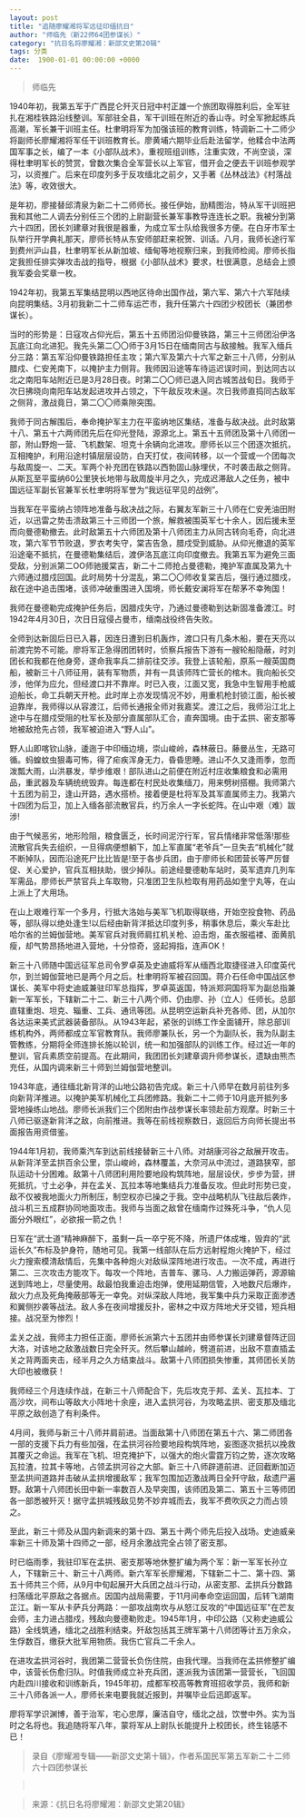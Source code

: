 ```yaml
---
layout: post
title: "追随廖耀湘将军远征印缅抗日"
author: "师临先（新22师64团参谋长）"
category: "抗日名将廖耀湘：新邵文史第20辑"
tags: 分类
date:  1900-01-01 00:00:00 +0000
---
```

> 师临先


1940年初，我第五军于广西昆仑歼灭日冠中村正雄一个旅团取得胜利后，全军驻扎在湘桂铁路沿线整训。军部驻全县，军干训班在附近的香山寺。时全军掀起练兵高潮，军长兼干训班主任。杜聿明将军为加强该班的教育训练，特调新二十二师少将副师长廖耀湘将军任干训班教育长。廖黄埔六期毕业后赴法留学，他糅合中法两国军事之长，编了一本《小部队战术》，重视班组训练，注重实效，不尚空谈，深得杜聿明军长的赞赏，曾数次集合全军营长以上军官，借开会之便去干训班参观学习，以资推广。后来在印度列多于反攻缅北之前夕，又手著《丛林战法》《村落战法》等，收效很大。

是年初，廖接替邱清泉为新二十二师师长。接任伊始，励精图治，特从军干训班把我和其他二人调去分别任三个团的上尉副营长兼军事教导连连长之职。我被分到第六十四团，团长刘建章对我很是器重，为成立军士队给我很多方便。在白牙市军士队举行开学典礼那天，廖师长特从东安师部赶来祝贺、训话。八月，我师长途行军到费州沪山县，杜聿明军长从新加坡、缅甸等地视察归来，到我师检阅。廖师长指定我担任排实弹攻击战的指导，根据《小部队战术》要求，杜很满意，总结会上颁我军委会奖章一枚。

1942年初，我第五军集结昆明以西地区待命出国作战，第六军、第六十六军陆续向昆明集结。3月初我新二十二师车运芒市，我升任第六十四团少校团长（兼团参谋长）。

当时的形势是：日寇攻占仰光后，第五十五师团沿仰曼铁路，第三十三师团沿伊洛瓦底江向北进犯。我先头第二〇〇师于3月15日在缅南同古与敌接触。我军入缅兵分三路：第五军沿仰曼铁路担任主攻；第六军及第六十六军之新三十八师，分别从腊戍、仁安羌南下，以掩护主力侧背。我师因沿途等车待运迟误时间，到达同古以北之南阳车站附近已是3月28日夜。时第二〇〇师已退入同古城苦战旬日。我师于次日拂晓向南阳车站发起进攻并占领之，下午敌反攻未逞。次日我师直捣同古敌军之侧背，激战竟日，第二〇〇师乘隙突围。

我师于同古解围后，奉命掩护军主力在平蛮纳地区集结，准备与敌决战。此时敌第十八、第五十六两师团先后在仰光登陆，源源北上。第五十五师团及第十八师团一部，附山野炮一营、飞机数架、坦克十余辆向北进攻。廖师长以三个团逐次抵抗，互相掩护，利用沿途村镇层层设防，白天打仗，夜间转移，以一个营或一个团每次与敌周旋一、二天。军两个补充团在铁路以西勃固山脉埋伏，不时袭击敌之侧背。从斯瓦至平蛮纳60公里狭长地带与敌周旋半月之久，完成迟滞敌人之任务，被中国远征军副长官兼军长杜聿明将军誉为“我远征罕见的战例”。

当我军在平蛮纳占领阵地准备与敌决战之际，右翼友军新三十八师在仁安羌油田附近，以迅雷之势击溃敌第三十三师团一个旅，解救被围英军七十余人，因后援未至而向曼德勒撤去。此时敌第五十六师团及第十八师团主力从同古转向毛奇，向北进攻，第六军节节败退，罗衣考失守，棠吉告急，腊戍受到威胁。从仰光撤退的英军沿途毫不抵抗，在曼德勒集结后，渡伊洛瓦底江向印度撤去。我第五军为避免三面受敌，分别派第二OO师驰援棠吉，新二十二师抢占曼德勒，掩护军直属及第九十六师通过腊戍回国。此时局势十分混乱，第二〇〇师收复棠吉后，强行通过腊戍，敌在途中追击围堵，该师冲破重围进入国境，师长戴安澜将军在帮茅不幸殉国！

我师在曼德勒完成掩护任务后，因腊戍失守，乃通过曼德勒到达新固准备渡江。时1942年4月30日，次日日寇侵占曼市，缅南战役终告失败。

全师到达新固后日已入暮，因连日遭到日机轰炸，渡口只有几条木船，要在天亮以前渡完势不可能。廖将军正急得团团转时，侦察兵报告下游有一艘轮船隐蔽，时刘团长和我都在他身旁，遂命我率兵二排前往交涉。我登上该轮船，原系一艘英国商船，被新三十八师征用，装有军物质，并有一具该师阵亡营长的棺木。我向船长交涉，他佯为应允，但经渡口并不靠岸。时已入夜，江面又宽，我急中生智用手枪威迫船长，命工兵朝天开枪。此时岸上亦发现情况不妙，用重机枪封锁江面，船长被迫靠岸，我师得以从容渡江，后师长通报全师对我嘉奖。渡江之后，我师沿江北上途中与在腊戍受阻的杜军长及部分直属部队汇合，直奔国境。由于孟拱、密支那等地被敌抢先占领，我军被迫进入“野人山”。

野人山即喀钦山脉，逶迤于中印缅边境，崇山峻岭，森林蔽日。藤曼丛生，无路可循。蚂蝗蚊虫狠毒可怖，得了疟疾浑身无力，昏昏思睡。进山不久又逢雨季，忽而泼瓢大雨，山洪暴发，举步维艰！部队进山之前便在附近村庄收集粮食和必需用品，重武器及车辆统统毁弃。每连都在村民处收集缅刀，用来劈树搭棚。我师第六十五团为前卫，逢山开路，遇水搭桥。接着便是杜将军及其军直属师主力。我第六十四团为后卫，加上入缅各部流散官兵，约万余人一字长蛇阵。在山中艰（难）跋涉!

由于气候恶劣，地形险阻，粮食匮乏，长时间泥泞行军，官兵情绪非常低落!那些流散官兵失去组织，一旦得病便想躺下，加上军直属“老爷兵”一旦失去“机械化”就不断掉队，因而沿途死尸比比皆是!至于各步兵团，由于廖师长和团营长等严厉督促、关心爱护，官兵互相扶助，很少掉队。前途经曼德勒车站时，英军遗弃几列车军需品，廖师长严禁官兵上车取物，只准团卫生队检取有用药品如奎宁丸等，在山上派上了大用场。

在山上艰难行军一个多月，行抵大洛始与美军飞机取得联络，开始空投食物、药品等，部队得以绝处逢生!以后经由新背洋抵达印度列多，稍事休息后，乘火车赴比哈尔省的兰姆伽营地。美军官兵对我师肩扛机关枪、迫击炮，虽衣服褴褛、面黄肌瘦，却气势昂扬地进入营地，十分惊奇，竖起拇指，连声OK！

新三十八师随中国远征军总司令罗卓英及史迪威将军从缅西北取捷径进入印度英代尔，到兰姆伽营地已是两个月之后。杜聿明将军被召回国。蒋介石任命中国战区参谋长、美军中将史迪威兼驻印军总指挥，罗卓英返国，特派郑洞国将军为副总指兼新一军军长，下辖新二十二、新三十八两个师、仍由廖、孙（立人）任师长。总部直辖重炮、坦克、辎重、工兵、通讯等团。从昆明空运新兵补充各师、团，从加尔各达运来美式武器装备部队。从1943年起，紧张的训练工作全面铺开，除总部训练机构外，两师都成立军官教育队。我师廖兼队长，另一个为副队长，我为队副主管教练，分期将全师连排长施以轮训，统一和加强部队的训练工作。经过近一年的整训，官兵素质空前提高。在此期间，我团团长刘建章调升师参谋长，遗缺由熊杰充任，从国内调来新三十师到兰姆伽营地整训。

1943年底，通往缅北新背洋的山地公路初告完成。新三十八师早在数月前往列多向新背洋推进。以掩护美军机械化工兵团修路。我新二十二师于10月底开抵列多营地操练山地战。廖师长派我们三个团附由作战参谋长率领赴前方观摩。时新三十八师已驱逐新背洋之敌，向前推进。我等在前线视察数日，返回后方向师长提出书面报告用资借鉴。

1944年1月初，我师乘汽车到达前线接替新三十八师。对胡康河谷之敌展开攻击。从新背洋至孟拱百余公里，崇山峻岭，森林覆盖，大奈河从中流过，道路狭窄，部队运动十分困难。敌第十八师团利用险要地段构筑阵地，层层设伏，步步为营，拼死抵抗，寸土必争，并在孟关、瓦拉本等地集结兵力准备反攻。但此时形势已变，敌不仅被我地面火力所制压，制空权亦已操之于我。空中战略机队飞往敌后袭炸，战斗机三五成群协同地面攻击。我师与当面之敌曾在缅南作过殊死斗争，“仇人见面分外眼红”，必欲报一箭之仇！

日军在“武士道”精神麻醉下，虽剩一兵一卒宁死不降，所遗尸体成堆，毁弃的“武运长久”布标及护身符，随地可见。我第一线部队在后方远射程炮火掩护下，经过火力搜索模清敌情后，先集中各种炮火对敌纵深阵地进行攻击。一次不成，再进行第二、三次攻击方能攻下。每攻一个阵地，吉普车、骡马、人力搬运弹药，源源输送到阵地上，尽量使用。敌最怕我重迫击炮弹，使用延期信管，入地数尺后爆炸，敌火力点及死角掩蔽部等无一幸免。对纵深敌人阵地，我军集中兵力采取正面渗透和翼侧抄袭等战法。敌人多在夜间增援反扑，密林之中双方阵地犬牙交错，短兵相接。战况至为惨烈！

孟关之战，我师主力担任正面，廖师长派第六十五团并由师参谋长刘建章督阵迂回大洛，对该地之敌激战数日完全歼灭。然后攀山越岭，劈道前进，出敌不意直插孟关之背两面夹击，经半月之久方结束战斗。敌第十八师团损失惨重，其师团长关防大印也被缴获！

我师经三个月连续作战，在新三十八师配合下，先后攻克于邦、孟关、瓦拉本、丁高沙坎，间布山等敌大小阵地十余座，进入孟拱河谷，为攻略孟拱、密支那及缅北平原之敌创造了有利条件。

4月间，我师与新三十八师并肩前进。当面敌第十八师团在第五十六、第二师团各一部的支援下兵力有些加强，在孟拱河谷险要地段构筑阵地，妄图逐次抵抗以挽救其覆灭之命运。我军在飞机、坦克掩护下，以强大的炮火雷霆万钧之势，逐次攻略瓦拉渣，拉其卡等地，占领孟拱河谷之大部。新三十八师辟道前进、迂回截断加迈至孟拱间道路并击破从孟拱增援敌军；我军包围加迈激战两日全歼守敌，敌遗尸遍野。敌第十八师团长田中新一率数百人及早突围，该师团及第二、第五十三等师团各一部悉被歼灭！据守孟拱城残敌见势不妙弃城而去，我军不费吹灰之力而占领之。

至此，新三十师及从国内新调来的第十四、第五十两个师先后投入战场。史迪威亲率新三十师及第十四师之一部，经月余激战完全占领了密支那。

时已临雨季，我驻印军在孟拱、密支那等地休整扩编为两个军：新一军军长孙立人，下辖新三十、新三十八两师。新六军军长廖耀湘，下辖新二十二、第十四、第五十师共三个师，从9月中旬起展开大兵团之战斗行动，从密支那、孟拱兵分数路扫荡缅北平原敌之各据点。因国内战局需要，于11月间奉命空运回国，后转飞湖南芷江。新一军从卡萨兵分两路：一部攻战南坎与从怒江反攻的“中国远征军"在芒友会师，主力进占腊戍，残敌向曼德勒败走。1945年1月，中印公路（又称史迪威公路）全线筑通，缅北之战胜利结束。歼敌包括其王牌军第十八师团等计五万余众，生俘数百，缴获大批军用物质。我伤亡官兵二千余人。

在进攻孟拱河谷时，我团第二营营长负伤住院，由我代理。当我师在孟拱修整扩编中，该营长伤愈归队。时值我师成立补充兵团，遂派我为该团第一营营长，飞回国内赴四川接收和训练新兵，1945年初，成都军校高等教育班招收学员，我师和新三十八师各派一人，廖师长来电要我就近报到，并嘱毕业后迅即返军。

廖将军学识渊博，善于治军，宅心忠厚，廉洁自守，缅北之战，饮誉中外。实为当时之名将也。我追随将军八年，蒙将军从上尉队长能提升上校团长，终生铭感不已！

> 录自《廖耀湘专辑——新邵文史第十辑》，作者系国民军第五军新二十二师六十四团参谋长




> *<!-- 录入校对：佚名 -->*



> 来源：《抗日名将廖耀湘：新邵文史第20辑》